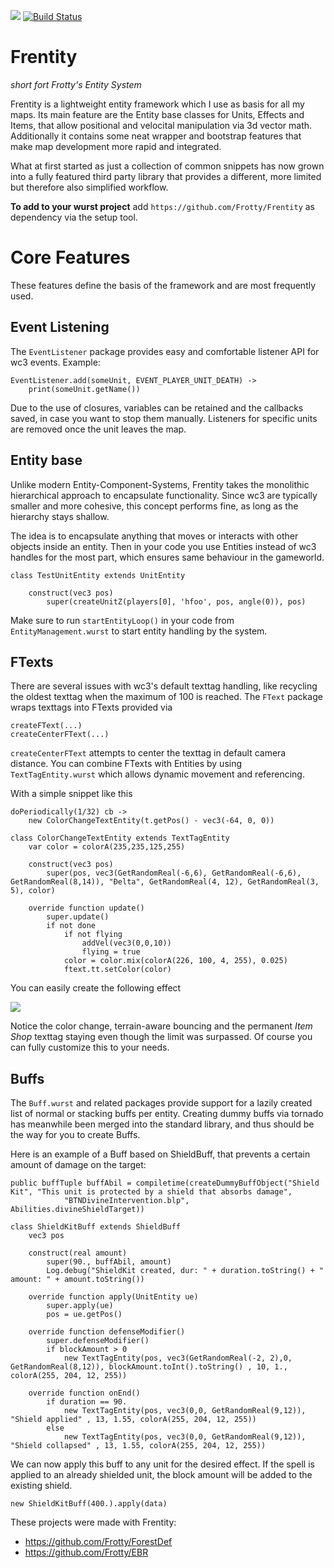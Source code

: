 ![](https://i.imgur.com/Nl6hRes.png)
[![Build Status](http://peeeq.de/hudson/job/Frentity/badge/icon)](http://peeeq.de/hudson/job/Frentity/) 
# Frentity
*short fort Frotty's Entity System*

Frentity is a lightweight entity framework which I use as basis for all my maps.
Its main feature are the Entity base classes for Units, Effects and Items, that allow positional and velocital manipulation via 3d vector math.
Additionally it contains some neat wrapper and bootstrap features that make map development more rapid and integrated.

What at first started as just a collection of common snippets has now grown into a fully featured third party library that provides a different, more limited but therefore also simplified workflow.

**To add to your wurst project** add `https://github.com/Frotty/Frentity` as dependency via the setup tool.

# Core Features

These features define the basis of the framework and are most frequently used.

## Event Listening

The `EventListener` package provides easy and comfortable listener API for wc3 events.
Example:
```
EventListener.add(someUnit, EVENT_PLAYER_UNIT_DEATH) ->
	print(someUnit.getName())
```

Due to the use of closures, variables can be retained and the callbacks saved, in case you want to stop them manually.
Listeners for specific units are removed once the unit leaves the map.

## Entity base

Unlike modern Entity-Component-Systems, Frentity takes the  monolithic hierarchical approach to encapsulate functionality. Since wc3 are typically smaller and more cohesive, this concept performs fine, as long as the hierarchy stays shallow.

The idea is to encapsulate anything that moves or interacts with other objects inside an entity. Then in your code you use Entities instead of wc3 handles for the most part, which ensures same behaviour in the gameworld.

```
class TestUnitEntity extends UnitEntity

	construct(vec3 pos)
		super(createUnitZ(players[0], 'hfoo', pos, angle(0)), pos)
```

Make sure to run `startEntityLoop()` in your code from `EntityManagement.wurst` to start entity handling by the system.

## FTexts

There are several issues with wc3's default texttag handling, like recycling the oldest texttag when the maximum of 100 is reached.
The `FText` package wraps texttags into FTexts provided via 
```
createFText(...)
createCenterFText(...)
```

`createCenterFText` attempts to center the texttag in default camera distance. You can combine FTexts with Entities by using `TextTagEntity.wurst` which allows dynamic movement and referencing.

With a simple snippet like this
```
doPeriodically(1/32) cb ->
	new ColorChangeTextEntity(t.getPos() - vec3(-64, 0, 0))
    
class ColorChangeTextEntity extends TextTagEntity
	var color = colorA(235,235,125,255)

	construct(vec3 pos)
		super(pos, vec3(GetRandomReal(-6,6), GetRandomReal(-6,6), GetRandomReal(8,14)), "Ðelta", GetRandomReal(4, 12), GetRandomReal(3, 5), color)

	override function update()
		super.update()
		if not done
			if not flying
				addVel(vec3(0,0,10))
				flying = true
			color = color.mix(colorA(226, 100, 4, 255), 0.025)
			ftext.tt.setColor(color)
```
You can easily create the following effect

![](https://media.giphy.com/media/1o1oeeUn3HP64iCIuV/giphy.gif)

Notice the color change, terrain-aware bouncing and the permanent *Item Shop* texttag staying even though the limit was surpassed. Of course you can fully customize this to your needs.

## Buffs

The `Buff.wurst` and related packages provide support for a lazily created list of normal or stacking buffs per entity. Creating dummy buffs via tornado has meanwhile been merged into the standard library, and thus should be the way for you to create Buffs.

Here is an example of a Buff based on ShieldBuff, that prevents a certain amount of damage on the target:

```
public buffTuple buffAbil = compiletime(createDummyBuffObject("Shield Kit", "This unit is protected by a shield that absorbs damage", 
			"BTNDivineIntervention.blp", Abilities.divineShieldTarget))
            
class ShieldKitBuff extends ShieldBuff
	vec3 pos

	construct(real amount)
		super(90., buffAbil, amount)
		Log.debug("ShieldKit created, dur: " + duration.toString() + " amount: " + amount.toString())

	override function apply(UnitEntity ue) 
		super.apply(ue)
		pos = ue.getPos()

	override function defenseModifier()
		super.defenseModifier()
		if blockAmount > 0
			new TextTagEntity(pos, vec3(GetRandomReal(-2, 2),0, GetRandomReal(8,12)), blockAmount.toInt().toString() , 10, 1., colorA(255, 204, 12, 255))

	override function onEnd()
		if duration == 90.
			new TextTagEntity(pos, vec3(0,0, GetRandomReal(9,12)), "Shield applied" , 13, 1.55, colorA(255, 204, 12, 255))
		else
			new TextTagEntity(pos, vec3(0,0, GetRandomReal(9,12)), "Shield collapsed" , 13, 1.55, colorA(255, 204, 12, 255))
```

We can now apply this buff to any unit for the desired effect. If the spell is applied to an already shielded unit, the block amount will be added to the existing shield.
```
new ShieldKitBuff(400.).apply(data)
```


These projects were made with Frentity:
- https://github.com/Frotty/ForestDef
- https://github.com/Frotty/EBR

